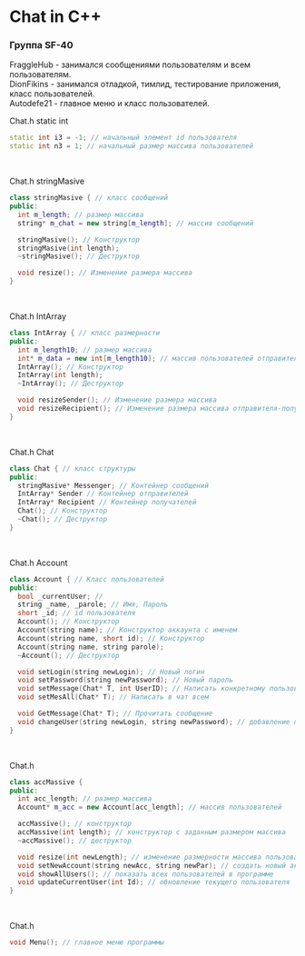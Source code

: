 # Chat in C++

### Группа SF-40
FraggleHub - занимался сообщениями пользователям и всем пользователям.<br>
DionFikins - занимался отладкой, тимлид, тестирование приложения, класс пользователей.<br>
Autodefe21 - главное меню и класс пользователей.<br>

Chat.h static int <br>

``` C++
static int i3 = -1; // начальный элемент id пользователя
static int n3 = 1; // начальный размер массива пользователей
```

<br>

Chat.h stringMasive <br>

``` C++
class stringMasive { // класс сообщений
public:
  int m_length; // размер массива
  string* m_chat = new string[m_length]; // массив сообщений

  stringMasive(); // Конструктор
  stringMasive(int length);
  ~stringMasive(); // Деструктор

  void resize(); // Изменение размера массива
}
```
<br>

Chat.h IntArray <br> 

``` C++
class IntArray { // класс размерности
public:
  int m_length10; // размер массива
  int* m_data = new int[m_length10]; // массив пользователей отправителей-получателей
  IntArray(); // Конструктор
  IntArray(int length);
  ~IntArray(); // Деструктор

  void resizeSender(); // Изменение размера массива
  void resizeRecipient(); // Изменение размера массива отправителя-получателя
}
```
<br>

Chat.h Chat <br> 
``` C++
class Chat { // класс структуры
public:
  stringMasive* Messenger; // Контейнер сообщений
  IntArray* Sender // Контейнер отправителей
  IntArray* Recipient // Контейнер получателей
  Chat(); // Конструктор
  ~Chat(); // Деструктор
}
```
<br>

Chat.h Account <br>
``` C++
class Account { // Класс пользователей
public:
  bool _currentUser; // 
  string _name, _parole; // Имя, Пароль
  short _id; // id пользователя
  Account(); // Конструктор
  Account(string name); // Конструктор аккаунта с именем
  Account(string name, short id); // Конструктор
  Account(string name, string parole);
  ~Account(); // Деструктор

  void setLogin(string newLogin); // Новый логин
  void setPassword(string newPassword); // Новый пароль
  void setMessage(Chat* T, int UserID); // Написать конкретному пользователю по его id
  void setMesAll(Chat* T); // Написать в чат всем

  void GetMessage(Chat* T); // Прочитать сообщение
  void changeUser(string newLogin, string newPassword); // добавление прользователя
}
```
<br>

Chat.h <br>
``` C++
class accMassive {
public:
  int acc_length; // размер массива
  Account* m_acc = new Account[acc_length]; // массив пользователей

  accMassive(); // конструктор
  accMassive(int length); // конструктор с заданным размером массива
  ~accMassive(); // деструктор

  void resize(int newLength); // изменение размерности массива пользователей
  void setNewAccount(string newAcc, string newPar); // создать новый аккаунт
  void showAllUsers(); // показать всех пользователей в программе
  void updateCurrentUser(int Id); // обновление текущего пользователя
}
```
<br>

Chat.h <br>
``` C++
void Menu(); // главное меню программы
```
<br>
